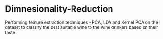 # Dimnesionality-Reduction
Performing feature extraction techniques - PCA, LDA and Kernel PCA on the dataset to classify the best suitable wine to the wine drinkers based on their taste.
